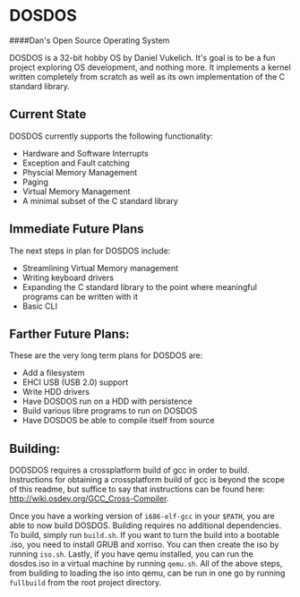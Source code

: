 # DOSDOS
####Dan's Open Source Operating System

DOSDOS is a 32-bit hobby OS by Daniel Vukelich.  It's goal is to be a fun project exploring OS development, and nothing more.  It implements a kernel written completely from scratch as well as its own implementation of the C standard library.

## Current State
DOSDOS currently supports the following functionality:
* Hardware and Software Interrupts
* Exception and Fault catching
* Physcial Memory Management
* Paging
* Virtual Memory Management
* A minimal subset of the C standard library

## Immediate Future Plans
 The next steps in plan for DOSDOS include:
 * Streamlining Virtual Memory management
 * Writing keyboard drivers
 * Expanding the C standard library to the point where meaningful programs can be written with it
 * Basic CLI

## Farther Future Plans:
These are the very long term plans for DOSDOS are:
* Add a filesystem
* EHCI USB (USB 2.0) support
* Write HDD drivers
* Have DOSDOS run on a HDD with persistence
* Build various libre programs to run on DOSDOS
* Have DOSDOS be able to compile itself from source

## Building:
 DODSDOS requires a crossplatform build of gcc in order to build.  Instructions for obtaining a crossplatform build of gcc is beyond the scope of this readme, but suffice to say that instructions can be found here: http://wiki.osdev.org/GCC_Cross-Compiler.
 
 Once you have a working version of `i686-elf-gcc` in your `$PATH`, you are able to now build DOSDOS.  Building requires no additional dependencies.  To build, simply run `build.sh`.
 If you want to turn the build into a bootable .iso, you need to install GRUB and xorriso. You can then create the iso by running `iso.sh`.  Lastly, if you have qemu installed, you can run the dosdos.iso in a virtual machine by running `qemu.sh`.
 All of the above steps, from building to loading the iso into qemu, can be run in one go by running `fullbuild` from the root project directory.
